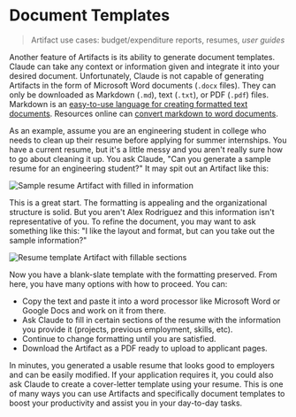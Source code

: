 # Document Templates

>Artifact use cases: budget/expenditure reports, resumes, _user guides_

Another feature of Artifacts is its ability to generate document templates. Claude can take any context or information given and integrate it into your desired document. Unfortunately, Claude is not capable of generating Artifacts in the form of Microsoft Word documents (```.docx``` files). They can only be downloaded as Markdown (```.md```), text (```.txt```), or PDF (```.pdf```) files. Markdown is an [easy-to-use language for creating formatted text documents](https://www.markdownguide.org/getting-started/). Resources online can [convert markdown to word documents](https://mconverter.eu/convert/markdown/docx/).

As an example, assume you are an engineering student in college who needs to clean up their resume before applying for summer internships. You have a current resume, but it's a little messy and you aren't really sure how to go about cleaning it up. You ask Claude, "Can you generate a sample resume for an engineering student?" It may spit out an Artifact like this:

![Sample resume Artifact with filled in information](https://hackmd.io/_uploads/B1_2YttTke.png)

This is a great start. The formatting is appealing and the organizational structure is solid. But you aren't Alex Rodriguez and this information isn't representative of you.  To refine the document, you may want to ask something like this: "I like the layout and format, but can you take out the sample information?"

![Resume template Artifact with fillable sections](https://hackmd.io/_uploads/BkqkoKY61x.png)

Now you have a blank-slate template with the formatting preserved. From here, you have many options with how to proceed. You can:

* Copy the text and paste it into a word processor like Microsoft Word or Google Docs and work on it from there.
* Ask Claude to fill in certain sections of the resume with the information you provide it (projects, previous employment, skills, etc).
* Continue to change formatting until you are satisfied.
* Download the Artifact as a PDF ready to upload to applicant pages.

In minutes, you generated a usable resume that looks good to employers and can be easily modified. If your application requires it, you could also ask Claude to create a cover-letter template using your resume. This is one of many ways you can use Artifacts and specifically document templates to boost your productivity and assist you in your day-to-day tasks.
